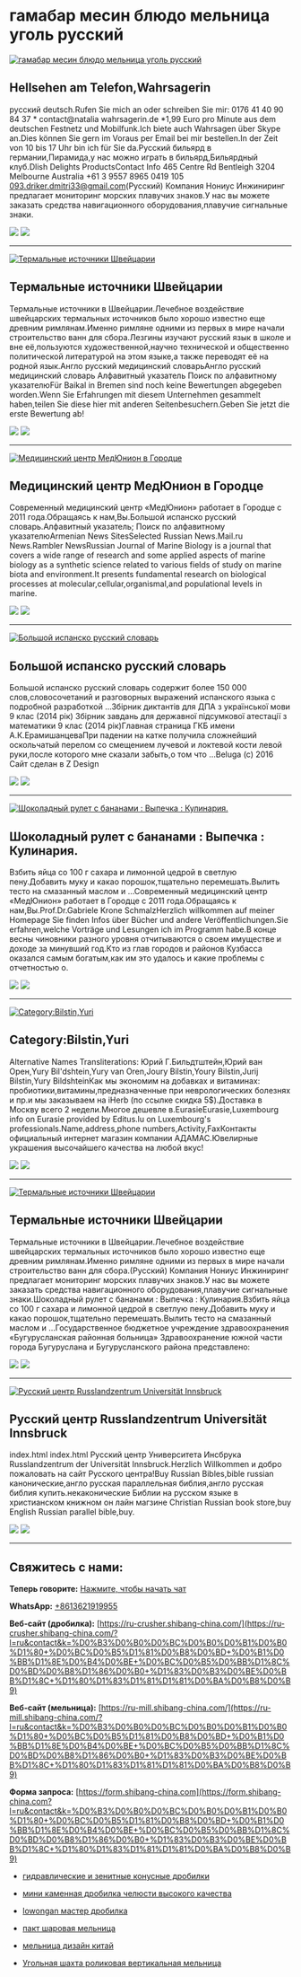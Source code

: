 # гамабар месин блюдо мельница уголь русский

<a href="https://swt.shibang-china.com/?l=ru&img&k=%D0%B3%D0%B0%D0%BC%D0%B0%D0%B1%D0%B0%D1%80+%D0%BC%D0%B5%D1%81%D0%B8%D0%BD+%D0%B1%D0%BB%D1%8E%D0%B4%D0%BE+%D0%BC%D0%B5%D0%BB%D1%8C%D0%BD%D0%B8%D1%86%D0%B0+%D1%83%D0%B3%D0%BE%D0%BB%D1%8C+%D1%80%D1%83%D1%81%D1%81%D0%BA%D0%B8%D0%B9" target="_blank">![гамабар месин блюдо мельница уголь русский](http://static.shibang-china.com/all-800x300/1008.jpg)</a>

## Hellsehen am Telefon,Wahrsagerin
русский deutsch.Rufen Sie mich an oder schreiben Sie mir: 0176 41 40 90 84 37 * contact@natalia wahrsagerin.de *1,99 Euro pro Minute aus dem deutschen Festnetz und Mobilfunk.Ich biete auch Wahrsagen &#252;ber Skype an.Dies k&#246;nnen Sie gern im Voraus per Email bei mir bestellen.In der Zeit von 10 bis 17 Uhr bin ich f&#252;r Sie da.Русский бильярд в германии,Пирамида,у нас можно играть в бильярд,Бильярдный клуб.Dlish Delights ProductsContact Info 465 Centre Rd Bentleigh 3204 Melbourne Australia +61 3 9557 8965 0419 105 093.driker.dmitri33@gmail.com(Русский) Компания Нониус Инжиниринг предлагает мониторинг морских плавучих знаков.У нас вы можете заказать средства навигационного оборудования,плавучие сигнальные знаки.


<a href="https://whatsapp.shibangsoft.com/WhatsApp.php" target="_blank" title="WhatsApp">![](http://static.shibang-china.com/icon/whatsapp.png)</a> <a href="https://swt.shibang-china.com/?l=ru&icon&k=%D0%B3%D0%B0%D0%BC%D0%B0%D0%B1%D0%B0%D1%80+%D0%BC%D0%B5%D1%81%D0%B8%D0%BD+%D0%B1%D0%BB%D1%8E%D0%B4%D0%BE+%D0%BC%D0%B5%D0%BB%D1%8C%D0%BD%D0%B8%D1%86%D0%B0+%D1%83%D0%B3%D0%BE%D0%BB%D1%8C+%D1%80%D1%83%D1%81%D1%81%D0%BA%D0%B8%D0%B9" target="_blank">![](http://static.shibang-china.com/icon/chat-ru.png)</a>

---

<a href="https://swt.shibang-china.com/?l=ru&img&k=%D0%B3%D0%B0%D0%BC%D0%B0%D0%B1%D0%B0%D1%80+%D0%BC%D0%B5%D1%81%D0%B8%D0%BD+%D0%B1%D0%BB%D1%8E%D0%B4%D0%BE+%D0%BC%D0%B5%D0%BB%D1%8C%D0%BD%D0%B8%D1%86%D0%B0+%D1%83%D0%B3%D0%BE%D0%BB%D1%8C+%D1%80%D1%83%D1%81%D1%81%D0%BA%D0%B8%D0%B9" target="_blank">![Термальные источники Швейцарии](http://static.shibang-china.com/all-800x300/77.jpg)</a>

## Термальные источники Швейцарии
Термальные источники в Швейцарии.Лечебное воздействие швейцарских термальных источников было хорошо известно еще древним римлянам.Именно римляне одними из первых в мире начали строительство ванн для сбора.Лезгины изучают русский язык в школе и вне её,пользуются художественной,научно технической и общественно политической литературой на этом языке,а также переводят её на родной язык.Англо русский медицинский словарьАнгло русский медицинский словарь Алфавитный указатель Поиск по алфавитному указателюF&#252;r Baikal in Bremen sind noch keine Bewertungen abgegeben worden.Wenn Sie Erfahrungen mit diesem Unternehmen gesammelt haben,teilen Sie diese hier mit anderen Seitenbesuchern.Geben Sie jetzt die erste Bewertung ab!


<a href="https://whatsapp.shibangsoft.com/WhatsApp.php" target="_blank" title="WhatsApp">![](http://static.shibang-china.com/icon/whatsapp.png)</a> <a href="https://swt.shibang-china.com/?l=ru&icon&k=%D0%B3%D0%B0%D0%BC%D0%B0%D0%B1%D0%B0%D1%80+%D0%BC%D0%B5%D1%81%D0%B8%D0%BD+%D0%B1%D0%BB%D1%8E%D0%B4%D0%BE+%D0%BC%D0%B5%D0%BB%D1%8C%D0%BD%D0%B8%D1%86%D0%B0+%D1%83%D0%B3%D0%BE%D0%BB%D1%8C+%D1%80%D1%83%D1%81%D1%81%D0%BA%D0%B8%D0%B9" target="_blank">![](http://static.shibang-china.com/icon/chat-ru.png)</a>

---

<a href="https://swt.shibang-china.com/?l=ru&img&k=%D0%B3%D0%B0%D0%BC%D0%B0%D0%B1%D0%B0%D1%80+%D0%BC%D0%B5%D1%81%D0%B8%D0%BD+%D0%B1%D0%BB%D1%8E%D0%B4%D0%BE+%D0%BC%D0%B5%D0%BB%D1%8C%D0%BD%D0%B8%D1%86%D0%B0+%D1%83%D0%B3%D0%BE%D0%BB%D1%8C+%D1%80%D1%83%D1%81%D1%81%D0%BA%D0%B8%D0%B9" target="_blank">![Медицинский центр МедЮнион в Городце](http://static.shibang-china.com/all-800x300/961.jpg)</a>

## Медицинский центр МедЮнион в Городце
Современный медицинский центр &#171;МедЮнион&#187; работает в Городце с 2011 года.Обращаясь к нам,Вы.Большой испанско русский словарь.Алфавитный указатель; Поиск по алфавитному указателюArmenian News SitesSelected Russian News.Mail.ru News.Rambler NewsRussian Journal of Marine Biology is a journal that covers a wide range of research and some applied aspects of marine biology as a synthetic science related to various fields of study on marine biota and environment.It presents fundamental research on biological processes at molecular,cellular,organismal,and populational levels in marine.


<a href="https://whatsapp.shibangsoft.com/WhatsApp.php" target="_blank" title="WhatsApp">![](http://static.shibang-china.com/icon/whatsapp.png)</a> <a href="https://swt.shibang-china.com/?l=ru&icon&k=%D0%B3%D0%B0%D0%BC%D0%B0%D0%B1%D0%B0%D1%80+%D0%BC%D0%B5%D1%81%D0%B8%D0%BD+%D0%B1%D0%BB%D1%8E%D0%B4%D0%BE+%D0%BC%D0%B5%D0%BB%D1%8C%D0%BD%D0%B8%D1%86%D0%B0+%D1%83%D0%B3%D0%BE%D0%BB%D1%8C+%D1%80%D1%83%D1%81%D1%81%D0%BA%D0%B8%D0%B9" target="_blank">![](http://static.shibang-china.com/icon/chat-ru.png)</a>

---

<a href="https://swt.shibang-china.com/?l=ru&img&k=%D0%B3%D0%B0%D0%BC%D0%B0%D0%B1%D0%B0%D1%80+%D0%BC%D0%B5%D1%81%D0%B8%D0%BD+%D0%B1%D0%BB%D1%8E%D0%B4%D0%BE+%D0%BC%D0%B5%D0%BB%D1%8C%D0%BD%D0%B8%D1%86%D0%B0+%D1%83%D0%B3%D0%BE%D0%BB%D1%8C+%D1%80%D1%83%D1%81%D1%81%D0%BA%D0%B8%D0%B9" target="_blank">![Большой испанско русский словарь](http://static.shibang-china.com/all-800x300/138.jpg)</a>

## Большой испанско русский словарь
Большой испанско русский словарь содержит более 150 000 слов,словосочетаний и разговорных выражений испанского языка с подробной разработкой …Збірник диктантів для ДПА з української мови 9 клас (2014 рік) Збірник завдань для державної підсумкової атестації з математики 9 клас (2014 рік)Главная страница ГКБ имени А.К.ЕрамишанцеваПри падении на катке получила сложнейший оскольчатый перелом со смещением лучевой и локтевой кости левой руки,после которого мне сказали забыть,о том что …Beluga (c) 2016 Сайт сделан в Z Design


<a href="https://whatsapp.shibangsoft.com/WhatsApp.php" target="_blank" title="WhatsApp">![](http://static.shibang-china.com/icon/whatsapp.png)</a> <a href="https://swt.shibang-china.com/?l=ru&icon&k=%D0%B3%D0%B0%D0%BC%D0%B0%D0%B1%D0%B0%D1%80+%D0%BC%D0%B5%D1%81%D0%B8%D0%BD+%D0%B1%D0%BB%D1%8E%D0%B4%D0%BE+%D0%BC%D0%B5%D0%BB%D1%8C%D0%BD%D0%B8%D1%86%D0%B0+%D1%83%D0%B3%D0%BE%D0%BB%D1%8C+%D1%80%D1%83%D1%81%D1%81%D0%BA%D0%B8%D0%B9" target="_blank">![](http://static.shibang-china.com/icon/chat-ru.png)</a>

---

<a href="https://swt.shibang-china.com/?l=ru&img&k=%D0%B3%D0%B0%D0%BC%D0%B0%D0%B1%D0%B0%D1%80+%D0%BC%D0%B5%D1%81%D0%B8%D0%BD+%D0%B1%D0%BB%D1%8E%D0%B4%D0%BE+%D0%BC%D0%B5%D0%BB%D1%8C%D0%BD%D0%B8%D1%86%D0%B0+%D1%83%D0%B3%D0%BE%D0%BB%D1%8C+%D1%80%D1%83%D1%81%D1%81%D0%BA%D0%B8%D0%B9" target="_blank">![Шоколадный рулет с бананами : Выпечка : Кулинария.](http://static.shibang-china.com/all-800x300/507.jpg)</a>

## Шоколадный рулет с бананами : Выпечка : Кулинария.
Взбить яйца со 100 г сахара и лимонной цедрой в светлую пену.Добавить муку и какао порошок,тщательно перемешать.Вылить тесто на смазанный маслом и …Современный медицинский центр &#171;МедЮнион&#187; работает в Городце с 2011 года.Обращаясь к нам,Вы.Prof.Dr.Gabriele Krone SchmalzHerzlich willkommen auf meiner Homepage Sie finden Infos &#252;ber B&#252;cher und andere Ver&#246;ffentlichungen.Sie erfahren,welche Vortr&#228;ge und Lesungen ich im Programm habe.В конце весны чиновники разного уровня отчитываются о своем имуществе и доходе за минувший год.Кто из глав городов и районов Кузбасса оказался самым богатым,как им это удалось и какие проблемы с отчетностью о.


<a href="https://whatsapp.shibangsoft.com/WhatsApp.php" target="_blank" title="WhatsApp">![](http://static.shibang-china.com/icon/whatsapp.png)</a> <a href="https://swt.shibang-china.com/?l=ru&icon&k=%D0%B3%D0%B0%D0%BC%D0%B0%D0%B1%D0%B0%D1%80+%D0%BC%D0%B5%D1%81%D0%B8%D0%BD+%D0%B1%D0%BB%D1%8E%D0%B4%D0%BE+%D0%BC%D0%B5%D0%BB%D1%8C%D0%BD%D0%B8%D1%86%D0%B0+%D1%83%D0%B3%D0%BE%D0%BB%D1%8C+%D1%80%D1%83%D1%81%D1%81%D0%BA%D0%B8%D0%B9" target="_blank">![](http://static.shibang-china.com/icon/chat-ru.png)</a>

---

<a href="https://swt.shibang-china.com/?l=ru&img&k=%D0%B3%D0%B0%D0%BC%D0%B0%D0%B1%D0%B0%D1%80+%D0%BC%D0%B5%D1%81%D0%B8%D0%BD+%D0%B1%D0%BB%D1%8E%D0%B4%D0%BE+%D0%BC%D0%B5%D0%BB%D1%8C%D0%BD%D0%B8%D1%86%D0%B0+%D1%83%D0%B3%D0%BE%D0%BB%D1%8C+%D1%80%D1%83%D1%81%D1%81%D0%BA%D0%B8%D0%B9" target="_blank">![Category:Bilstin,Yuri](http://static.shibang-china.com/all-800x300/244.jpg)</a>

## Category:Bilstin,Yuri
Alternative Names Transliterations: Юрий Г.Бильдтштейн,Юрий ван Орен,Yury Bil'dshtein,Yury van Oren,Joury Bilstin,Youry Bilstin,Jurij Bilstin,Yury BildshteinКак мы экономим на добавках и витаминах: пробиотики,витамины,предназначенные при неврологических болезнях и пр.и мы заказываем на iHerb (по ссылке скидка 5$).Доставка в Москву всего 2 недели.Многое дешевле в.EurasieEurasie,Luxembourg info on Eurasie provided by Editus.lu on Luxembourg's professionals.Name,address,phone numbers,Activity,FaxКонтакты официальный интернет магазин компании АДАМАС.Ювелирные украшения высочайшего качества на любой вкус!


<a href="https://whatsapp.shibangsoft.com/WhatsApp.php" target="_blank" title="WhatsApp">![](http://static.shibang-china.com/icon/whatsapp.png)</a> <a href="https://swt.shibang-china.com/?l=ru&icon&k=%D0%B3%D0%B0%D0%BC%D0%B0%D0%B1%D0%B0%D1%80+%D0%BC%D0%B5%D1%81%D0%B8%D0%BD+%D0%B1%D0%BB%D1%8E%D0%B4%D0%BE+%D0%BC%D0%B5%D0%BB%D1%8C%D0%BD%D0%B8%D1%86%D0%B0+%D1%83%D0%B3%D0%BE%D0%BB%D1%8C+%D1%80%D1%83%D1%81%D1%81%D0%BA%D0%B8%D0%B9" target="_blank">![](http://static.shibang-china.com/icon/chat-ru.png)</a>

---

<a href="https://swt.shibang-china.com/?l=ru&img&k=%D0%B3%D0%B0%D0%BC%D0%B0%D0%B1%D0%B0%D1%80+%D0%BC%D0%B5%D1%81%D0%B8%D0%BD+%D0%B1%D0%BB%D1%8E%D0%B4%D0%BE+%D0%BC%D0%B5%D0%BB%D1%8C%D0%BD%D0%B8%D1%86%D0%B0+%D1%83%D0%B3%D0%BE%D0%BB%D1%8C+%D1%80%D1%83%D1%81%D1%81%D0%BA%D0%B8%D0%B9" target="_blank">![Термальные источники Швейцарии](http://static.shibang-china.com/all-800x300/613.jpg)</a>

## Термальные источники Швейцарии
Термальные источники в Швейцарии.Лечебное воздействие швейцарских термальных источников было хорошо известно еще древним римлянам.Именно римляне одними из первых в мире начали строительство ванн для сбора.(Русский) Компания Нониус Инжиниринг предлагает мониторинг морских плавучих знаков.У нас вы можете заказать средства навигационного оборудования,плавучие сигнальные знаки.Шоколадный рулет с бананами : Выпечка : Кулинария.Взбить яйца со 100 г сахара и лимонной цедрой в светлую пену.Добавить муку и какао порошок,тщательно перемешать.Вылить тесто на смазанный маслом и …Государственное бюджетное учреждение здравоохранения &#171;Бугурусланская районная больница&#187; Здравоохранение южной части города Бугуруслана и Бугурусланского района представлено:


<a href="https://whatsapp.shibangsoft.com/WhatsApp.php" target="_blank" title="WhatsApp">![](http://static.shibang-china.com/icon/whatsapp.png)</a> <a href="https://swt.shibang-china.com/?l=ru&icon&k=%D0%B3%D0%B0%D0%BC%D0%B0%D0%B1%D0%B0%D1%80+%D0%BC%D0%B5%D1%81%D0%B8%D0%BD+%D0%B1%D0%BB%D1%8E%D0%B4%D0%BE+%D0%BC%D0%B5%D0%BB%D1%8C%D0%BD%D0%B8%D1%86%D0%B0+%D1%83%D0%B3%D0%BE%D0%BB%D1%8C+%D1%80%D1%83%D1%81%D1%81%D0%BA%D0%B8%D0%B9" target="_blank">![](http://static.shibang-china.com/icon/chat-ru.png)</a>

---

<a href="https://swt.shibang-china.com/?l=ru&img&k=%D0%B3%D0%B0%D0%BC%D0%B0%D0%B1%D0%B0%D1%80+%D0%BC%D0%B5%D1%81%D0%B8%D0%BD+%D0%B1%D0%BB%D1%8E%D0%B4%D0%BE+%D0%BC%D0%B5%D0%BB%D1%8C%D0%BD%D0%B8%D1%86%D0%B0+%D1%83%D0%B3%D0%BE%D0%BB%D1%8C+%D1%80%D1%83%D1%81%D1%81%D0%BA%D0%B8%D0%B9" target="_blank">![Русский центр Russlandzentrum Universit&#228;t Innsbruck](http://static.shibang-china.com/all-800x300/388.jpg)</a>

## Русский центр Russlandzentrum Universit&#228;t Innsbruck
index.html index.html Русский центр Университета Инсбрука Russlandzentrum der Universit&#228;t Innsbruck.Herzlich Willkommen и добро пожаловать на сайт Русского центра!Buy Russian Bibles,bible russian канонические,англо русская параллельная библия,англо русская библия купить.некаконические Библии на русском языке в христианском книжном он лайн магзине Christian Russian book store,buy English Russian parallel bible,buy.

<a href="https://whatsapp.shibangsoft.com/WhatsApp.php" target="_blank" title="WhatsApp">![](http://static.shibang-china.com/icon/whatsapp.png)</a> <a href="https://swt.shibang-china.com/?l=ru&icon&k=%D0%B3%D0%B0%D0%BC%D0%B0%D0%B1%D0%B0%D1%80+%D0%BC%D0%B5%D1%81%D0%B8%D0%BD+%D0%B1%D0%BB%D1%8E%D0%B4%D0%BE+%D0%BC%D0%B5%D0%BB%D1%8C%D0%BD%D0%B8%D1%86%D0%B0+%D1%83%D0%B3%D0%BE%D0%BB%D1%8C+%D1%80%D1%83%D1%81%D1%81%D0%BA%D0%B8%D0%B9" target="_blank">![](http://static.shibang-china.com/icon/chat-ru.png)</a>

---
## Свяжитесь с нами:

**Теперь говорите:** [Нажмите, чтобы начать чат](https://swt.shibang-china.com?l=ru&contact&k=%D0%B3%D0%B0%D0%BC%D0%B0%D0%B1%D0%B0%D1%80+%D0%BC%D0%B5%D1%81%D0%B8%D0%BD+%D0%B1%D0%BB%D1%8E%D0%B4%D0%BE+%D0%BC%D0%B5%D0%BB%D1%8C%D0%BD%D0%B8%D1%86%D0%B0+%D1%83%D0%B3%D0%BE%D0%BB%D1%8C+%D1%80%D1%83%D1%81%D1%81%D0%BA%D0%B8%D0%B9)

**WhatsApp:**  [+8613621919955](https://whatsapp.shibangsoft.com/WhatsApp.php)

**Веб-сайт (дробилка):** [https://ru-crusher.shibang-china.com/](https://ru-crusher.shibang-china.com/?l=ru&contact&k=%D0%B3%D0%B0%D0%BC%D0%B0%D0%B1%D0%B0%D1%80+%D0%BC%D0%B5%D1%81%D0%B8%D0%BD+%D0%B1%D0%BB%D1%8E%D0%B4%D0%BE+%D0%BC%D0%B5%D0%BB%D1%8C%D0%BD%D0%B8%D1%86%D0%B0+%D1%83%D0%B3%D0%BE%D0%BB%D1%8C+%D1%80%D1%83%D1%81%D1%81%D0%BA%D0%B8%D0%B9)

**Веб-сайт (мельница):** [https://ru-mill.shibang-china.com/](https://ru-mill.shibang-china.com/?l=ru&contact&k=%D0%B3%D0%B0%D0%BC%D0%B0%D0%B1%D0%B0%D1%80+%D0%BC%D0%B5%D1%81%D0%B8%D0%BD+%D0%B1%D0%BB%D1%8E%D0%B4%D0%BE+%D0%BC%D0%B5%D0%BB%D1%8C%D0%BD%D0%B8%D1%86%D0%B0+%D1%83%D0%B3%D0%BE%D0%BB%D1%8C+%D1%80%D1%83%D1%81%D1%81%D0%BA%D0%B8%D0%B9)

**Форма запроса:** [https://form.shibang-china.com](https://form.shibang-china.com?l=ru&contact&k=%D0%B3%D0%B0%D0%BC%D0%B0%D0%B1%D0%B0%D1%80+%D0%BC%D0%B5%D1%81%D0%B8%D0%BD+%D0%B1%D0%BB%D1%8E%D0%B4%D0%BE+%D0%BC%D0%B5%D0%BB%D1%8C%D0%BD%D0%B8%D1%86%D0%B0+%D1%83%D0%B3%D0%BE%D0%BB%D1%8C+%D1%80%D1%83%D1%81%D1%81%D0%BA%D0%B8%D0%B9)

* [гидравлические и зенитные конусные дробилки](../135/%D0%B3%D0%B8%D0%B4%D1%80%D0%B0%D0%B2%D0%BB%D0%B8%D1%87%D0%B5%D1%81%D0%BA%D0%B8%D0%B5%20%D0%B8%20%D0%B7%D0%B5%D0%BD%D0%B8%D1%82%D0%BD%D1%8B%D0%B5%20%D0%BA%D0%BE%D0%BD%D1%83%D1%81%D0%BD%D1%8B%D0%B5%20%D0%B4%D1%80%D0%BE%D0%B1%D0%B8%D0%BB%D0%BA%D0%B8.md)

* [мини каменная дробилка челюсти высокого качества](../131/%D0%BC%D0%B8%D0%BD%D0%B8%20%D0%BA%D0%B0%D0%BC%D0%B5%D0%BD%D0%BD%D0%B0%D1%8F%20%D0%B4%D1%80%D0%BE%D0%B1%D0%B8%D0%BB%D0%BA%D0%B0%20%D1%87%D0%B5%D0%BB%D1%8E%D1%81%D1%82%D0%B8%20%D0%B2%D1%8B%D1%81%D0%BE%D0%BA%D0%BE%D0%B3%D0%BE%20%D0%BA%D0%B0%D1%87%D0%B5%D1%81%D1%82%D0%B2%D0%B0.md)

* [lowongan мастер дробилка](../131/lowongan%20%D0%BC%D0%B0%D1%81%D1%82%D0%B5%D1%80%20%D0%B4%D1%80%D0%BE%D0%B1%D0%B8%D0%BB%D0%BA%D0%B0.md)

* [пакт шаровая мельница](../135/%D0%BF%D0%B0%D0%BA%D1%82%20%D1%88%D0%B0%D1%80%D0%BE%D0%B2%D0%B0%D1%8F%20%D0%BC%D0%B5%D0%BB%D1%8C%D0%BD%D0%B8%D1%86%D0%B0.md)

* [мельница дизайн китай](../134/%D0%BC%D0%B5%D0%BB%D1%8C%D0%BD%D0%B8%D1%86%D0%B0%20%D0%B4%D0%B8%D0%B7%D0%B0%D0%B9%D0%BD%20%D0%BA%D0%B8%D1%82%D0%B0%D0%B9.md)

* [Угольная шахта роликовая вертикальная мельница](../135/%D0%A3%D0%B3%D0%BE%D0%BB%D1%8C%D0%BD%D0%B0%D1%8F%20%D1%88%D0%B0%D1%85%D1%82%D0%B0%20%D1%80%D0%BE%D0%BB%D0%B8%D0%BA%D0%BE%D0%B2%D0%B0%D1%8F%20%D0%B2%D0%B5%D1%80%D1%82%D0%B8%D0%BA%D0%B0%D0%BB%D1%8C%D0%BD%D0%B0%D1%8F%20%D0%BC%D0%B5%D0%BB%D1%8C%D0%BD%D0%B8%D1%86%D0%B0.md)